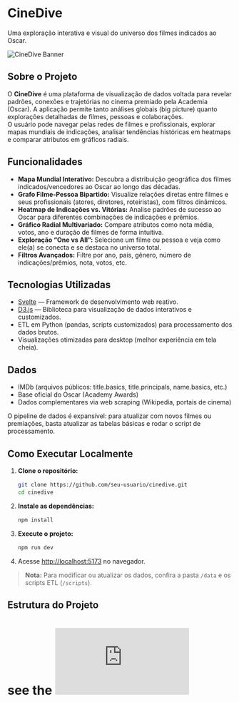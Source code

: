 # CineDive 

Uma exploração interativa e visual do universo dos filmes indicados ao Oscar.

![CineDive Banner](banner.png) <!-- Coloque um banner ilustrativo aqui se desejar -->

## Sobre o Projeto

O **CineDive** é uma plataforma de visualização de dados voltada para revelar padrões, conexões e trajetórias no cinema premiado pela Academia (Oscar). A aplicação permite tanto análises globais (big picture) quanto explorações detalhadas de filmes, pessoas e colaborações.  
O usuário pode navegar pelas redes de filmes e profissionais, explorar mapas mundiais de indicações, analisar tendências históricas em heatmaps e comparar atributos em gráficos radiais.

## Funcionalidades

- **Mapa Mundial Interativo:** Descubra a distribuição geográfica dos filmes indicados/vencedores ao Oscar ao longo das décadas.
- **Grafo Filme-Pessoa Bipartido:** Visualize relações diretas entre filmes e seus profissionais (atores, diretores, roteiristas), com filtros dinâmicos.
- **Heatmap de Indicações vs. Vitórias:** Analise padrões de sucesso ao Oscar para diferentes combinações de indicações e prêmios.
- **Gráfico Radial Multivariado:** Compare atributos como nota média, votos, ano e duração de filmes de forma intuitiva.
- **Exploração “One vs All”:** Selecione um filme ou pessoa e veja como ele(a) se conecta e se destaca no universo total.
- **Filtros Avançados:** Filtre por ano, país, gênero, número de indicações/prêmios, nota, votos, etc.

## Tecnologias Utilizadas

- [Svelte](https://svelte.dev/) — Framework de desenvolvimento web reativo.
- [D3.js](https://d3js.org/) — Biblioteca para visualização de dados interativos e customizados.
- ETL em Python (pandas, scripts customizados) para processamento dos dados brutos.
- Visualizações otimizadas para desktop (melhor experiência em tela cheia).

## Dados

- IMDb (arquivos públicos: title.basics, title.principals, name.basics, etc.)
- Base oficial do Oscar (Academy Awards)
- Dados complementares via web scraping (Wikipedia, portais de cinema)

O pipeline de dados é expansível: para atualizar com novos filmes ou premiações, basta atualizar as tabelas básicas e rodar o script de processamento.

## Como Executar Localmente

1. **Clone o repositório:**
    ```bash
    git clone https://github.com/seu-usuario/cinedive.git
    cd cinedive
    ```
2. **Instale as dependências:**
    ```bash
    npm install
    ```
3. **Execute o projeto:**
    ```bash
    npm run dev
    ```
4. Acesse [http://localhost:5173](http://localhost:5173) no navegador.

> **Nota:** Para modificar ou atualizar os dados, confira a pasta `/data` e os scripts ETL (`/scripts`).

## Estrutura do Projeto


# see the ![report](https://github.com/FGV-VIS-2025/final-project-cinedive/blob/main/vis_project.pdf)


